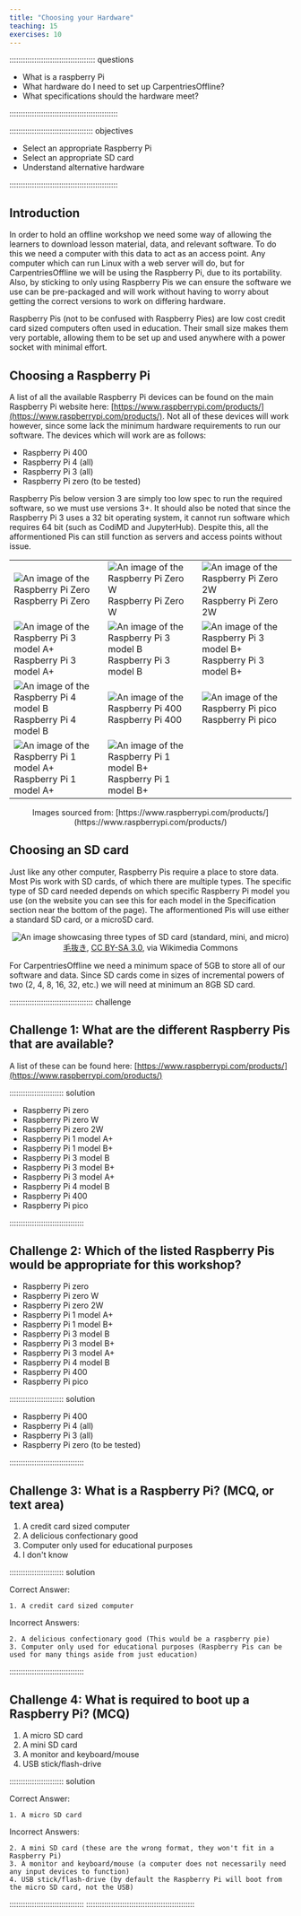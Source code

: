 ```yaml
---
title: "Choosing your Hardware"
teaching: 15
exercises: 10
---
```


:::::::::::::::::::::::::::::::::::::: questions 

- What is a raspberry Pi
- What hardware do I need to set up CarpentriesOffline?
- What specifications should the hardware meet?

::::::::::::::::::::::::::::::::::::::::::::::::

::::::::::::::::::::::::::::::::::::: objectives

- Select an appropriate Raspberry Pi
- Select an appropriate SD card
- Understand alternative hardware

::::::::::::::::::::::::::::::::::::::::::::::::

## Introduction

In order to hold an offline workshop we need some way of allowing the learners to download lesson material, data, and relevant software. To do this we need a computer with this data to act as an access point. Any computer which can run Linux with a web server will do, but for CarpentriesOffline we will be using the Raspberry Pi, due to its portability. Also, by sticking to only using Raspberry Pis we can ensure the software we use can be pre-packaged and will work without having to worry about getting the correct versions to work on differing hardware.

Raspberry Pis (not to be confused with Raspberry Pies) are low cost credit card sized computers often used in education. Their small size makes them very portable, allowing them to be set up and used anywhere with a power socket with minimal effort.

## Choosing a Raspberry Pi

A list of all the available Raspberry Pi devices can be found on the main Raspberry Pi website here: [https://www.raspberrypi.com/products/](https://www.raspberrypi.com/products/). Not all of these devices will work however, since some lack the minimum hardware requirements to run our software. The devices which will work are as follows:

- Raspberry Pi 400
- Raspberry Pi 4 (all)
- Raspberry Pi 3 (all)
- Raspberry Pi zero (to be tested)

Raspberry Pis below version 3 are simply too low spec to run the required software, so we must use versions 3+. It should also be noted that since the Raspberry Pi 3 uses a 32 bit operating system, it cannot run software which requires 64 bit (such as CodiMD and JupyterHub). Despite this, all the afformentioned Pis can still function as servers and access points without issue.

<table class="table">
 <tbody>
  <tr>
   <td>
    <img src='RaspberryPiZero.png' alt='An image of the Raspberry Pi Zero'>
    Raspberry Pi Zero
   </td>
   <td>
    <img src='RaspberryPiZeroW.png' alt='An image of the Raspberry Pi Zero W'>
    Raspberry Pi Zero W
   </td>
   <td>
    <img src='RaspberryPiZero2W.png' alt='An image of the Raspberry Pi Zero 2W'>
    Raspberry Pi Zero 2W
   </td>
  </tr>
  <tr>
   <td>
    <img src='RaspberryPi3ModelAp.png' alt='An image of the Raspberry Pi 3 model A+'>
    Raspberry Pi 3 model A+
   </td>
   <td>
    <img src='RaspberryPi3ModelB.png' alt='An image of the Raspberry Pi 3 model B'>
    Raspberry Pi 3 model B
   </td>
   <td>
    <img src='RaspberryPi3ModelBp.png' alt='An image of the Raspberry Pi 3 model B+'>
    Raspberry Pi 3 model B+
   </td>
  </tr>
  <tr>
   <td>
    <img src='RaspberryPi4ModelB.png' alt='An image of the Raspberry Pi 4 model B'>
    Raspberry Pi 4 model B
   </td>
   <td>
    <img src='RaspberryPi400.png' alt='An image of the Raspberry Pi 400'>
    Raspberry Pi 400
   </td>
   <td>
    <img src='RaspberryPiPico.png' alt='An image of the Raspberry Pi pico'>
    Raspberry Pi pico
   </td>
  </tr>
  <tr>
   <td>
    <img src='RaspberryPi1ModelAp.png' alt='An image of the Raspberry Pi 1 model A+'>
    Raspberry Pi 1 model A+
   </td>
   <td>
    <img src='RaspberryPi1ModelBp.png' alt='An image of the Raspberry Pi 1 model B+'>
    Raspberry Pi 1 model B+
   </td>
   <td>
   </td>
  </tr>
 </tbody>
</table>

<p align="center">Images sourced from: [https://www.raspberrypi.com/products/](https://www.raspberrypi.com/products/)</p>

## Choosing an SD card

Just like any other computer, Raspberry Pis require a place to store data. Most Pis work with SD cards, of which there are multiple types. The specific type of SD card needed depends on which specific Raspberry Pi model you use (on the website you can see this for each model in the Specification section near the bottom of the page). The afformentioned Pis will use either a standard SD card, or a microSD card.

<p align="center">
 <img src="SDCards.png" alt="An image showcasing three types of SD card (standard, mini, and micro)"><br>
 <a href="https://commons.wikimedia.org/wiki/File:Sdcard.svg">毛抜き</a>, <a href="https://creativecommons.org/licenses/by-sa/3.0">CC BY-SA 3.0</a>, via Wikimedia Commons
</p>

For CarpentriesOffline we need a minimum space of 5GB to store all of our software and data. Since SD cards come in sizes of incremental powers of two (2, 4, 8, 16, 32, etc.) we will need at minimum an 8GB SD card.

::::::::::::::::::::::::::::::::::::: challenge 

## Challenge 1: What are the different Raspberry Pis that are available?

A list of these can be found here: [https://www.raspberrypi.com/products/](https://www.raspberrypi.com/products/)

:::::::::::::::::::::::: solution 

- Raspberry Pi zero
- Raspberry Pi zero W
- Raspberry Pi zero 2W
- Raspberry Pi 1 model A+
- Raspberry Pi 1 model B+
- Raspberry Pi 3 model B
- Raspberry Pi 3 model B+
- Raspberry Pi 3 model A+
- Raspberry Pi 4 model B
- Raspberry Pi 400
- Raspberry Pi pico

:::::::::::::::::::::::::::::::::


## Challenge 2: Which of the listed Raspberry Pis would be appropriate for this workshop?

- Raspberry Pi zero
- Raspberry Pi zero W
- Raspberry Pi zero 2W
- Raspberry Pi 1 model A+
- Raspberry Pi 1 model B+
- Raspberry Pi 3 model B
- Raspberry Pi 3 model B+
- Raspberry Pi 3 model A+
- Raspberry Pi 4 model B
- Raspberry Pi 400
- Raspberry Pi pico

:::::::::::::::::::::::: solution 

- Raspberry Pi 400
- Raspberry Pi 4 (all)
- Raspberry Pi 3 (all)
- Raspberry Pi zero (to be tested)

:::::::::::::::::::::::::::::::::


## Challenge 3: What is a Raspberry Pi? (MCQ, or text area)

1. A credit card sized computer
2. A delicious confectionary good
3. Computer only used for educational purposes
4. I don't know

:::::::::::::::::::::::: solution 

Correct Answer:
```
1. A credit card sized computer
```
Incorrect Answers:
```
2. A delicious confectionary good (This would be a raspberry pie)
3. Computer only used for educational purposes (Raspberry Pis can be used for many things aside from just education)
```
:::::::::::::::::::::::::::::::::


## Challenge 4: What is required to boot up a Raspberry Pi? (MCQ)

1. A micro SD card
2. A mini SD card
3. A monitor and keyboard/mouse
4. USB stick/flash-drive

:::::::::::::::::::::::: solution 

Correct Answer:
```
1. A micro SD card
```
Incorrect Answers:
```
2. A mini SD card (these are the wrong format, they won't fit in a Raspberry Pi)
3. A monitor and keyboard/mouse (a computer does not necessarily need any input devices to function)
4. USB stick/flash-drive (by default the Raspberry Pi will boot from the micro SD card, not the USB)
```
:::::::::::::::::::::::::::::::::
::::::::::::::::::::::::::::::::::::::::::::::::
